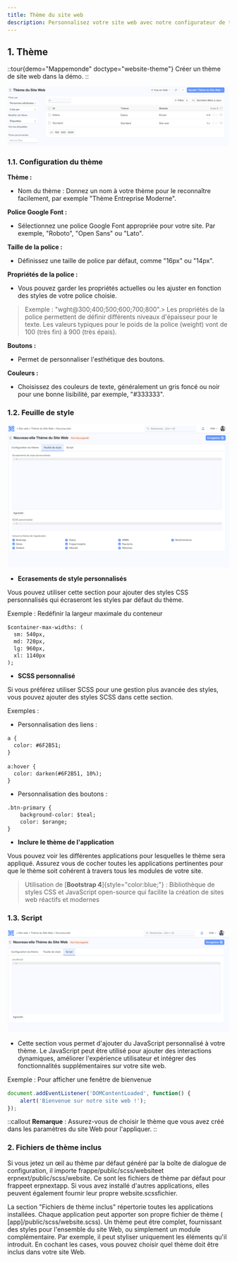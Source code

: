 ```yaml
---
title: Thème du site web
description: Personnalisez votre site web avec notre configurateur de thème complet, offrant des options avancées pour les polices Google, les couleurs et les styles CSS/SCSS, ainsi que des scripts JavaScript, afin de créer une expérience visuelle et interactive unique pour votre entreprise.
---
```


## 1. **Thème**

::tour{demo="Mappemonde" doctype="website-theme"}
Créer un thème de site web dans la démo.
::

![Cette image permet de visualiser la section : Thème du site Web.](/theme-du-site-web.png)

### 1.1. **Configuration du thème**


**Thème :**

- Nom du thème : Donnez un nom à votre thème pour le reconnaître facilement, par exemple "Thème Entreprise Moderne".

**Police Google Font :**

- Sélectionnez une police Google Font appropriée pour votre site. Par exemple, "Roboto", "Open Sans" ou "Lato".

**Taille de la police :**

- Définissez une taille de police par défaut, comme "16px" ou "14px".

**Propriétés de la police :**

- Vous pouvez garder les propriétés actuelles ou les ajuster en fonction des styles de votre police choisie.

> Exemple : "wght\@300;400;500;600;700;800".> Les propriétés de la police permettent de définir différents niveaux d'épaisseur pour le texte. Les valeurs typiques pour le poids de la police (weight) vont de 100 (très fin) à 900 (très épais).

**Boutons  :**

- Permet de personnaliser l'esthétique des boutons.

**Couleurs  :**

- Choisissez des couleurs de texte, généralement un gris foncé ou noir pour une bonne lisibilité, par exemple, "#333333".

### 1.2. **Feuille de style**

![Cette image permet de visualiser le formulaire : Feuille de style.](/feuille-de-style-theme-du-site.png)

- **Ecrasements de style personnalisés**

Vous pouvez utiliser cette section pour ajouter des styles CSS personnalisés qui écraseront les styles par défaut du thème.

Exemple : Redéfinir la largeur maximale du conteneur

```text
$container-max-widths: (
  sm: 540px,
  md: 720px,
  lg: 960px,
  xl: 1140px
);
```

- **SCSS personnalisé**

Si vous préférez utiliser SCSS pour une gestion plus avancée des styles, vous pouvez ajouter des styles SCSS dans cette section.

Exemples :

- Personnalisation des liens :

```text
a {
  color: #6F2B51; 
}

a:hover {
  color: darken(#6F2B51, 10%); 
}
```

- Personnalisation des boutons :

```text
.btn-primary {
    background-color: $teal;
    color: $orange;
}
```

- **Inclure le thème de l'application**

Vous pouvez voir les différentes applications pour lesquelles le thème sera appliqué. Assurez vous de cocher toutes les applications pertinentes pour que le thème soit cohérent à travers tous les modules de votre site.

> Utilisation de [**Bootstrap 4**]{style="color:blue;"} : Bibliothèque de styles CSS et JavaScript open-source qui facilite la création de sites web réactifs et modernes

### 1.3. **Script**

![Cette image permet de visualiser le formulaire : Script.](/script-theme-du-site.png)

- Cette section vous permet d'ajouter du JavaScript personnalisé à votre thème. Le JavaScript peut être utilisé pour ajouter des interactions dynamiques, améliorer l'expérience utilisateur et intégrer des fonctionnalités supplémentaires sur votre site web.

Exemple : Pour afficher une fenêtre de bienvenue

```js
document.addEventListener('DOMContentLoaded', function() {
    alert('Bienvenue sur notre site web !');
});
```

::callout
**Remarque** : Assurez-vous de choisir le thème que vous avez créé dans les paramètres du site Web pour l'appliquer.
::

### 2. Fichiers de thème inclus

Si vous jetez un œil au thème par défaut généré par la boîte de dialogue de configuration, il importe frappe/public/scss/websiteet erpnext/public/scss/website. Ce sont les fichiers de thème par défaut pour frappeet erpnextapp. Si vous avez installé d'autres applications, elles peuvent également fournir leur propre website.scssfichier.

La section "Fichiers de thème inclus" répertorie toutes les applications installées. Chaque application peut apporter son propre fichier de thème ( [app]/public/scss/website.scss). Un thème peut être complet, fournissant des styles pour l'ensemble du site Web, ou simplement un module complémentaire. Par exemple, il peut styliser uniquement les éléments qu'il introduit. En cochant les cases, vous pouvez choisir quel thème doit être inclus dans votre site Web.

###
